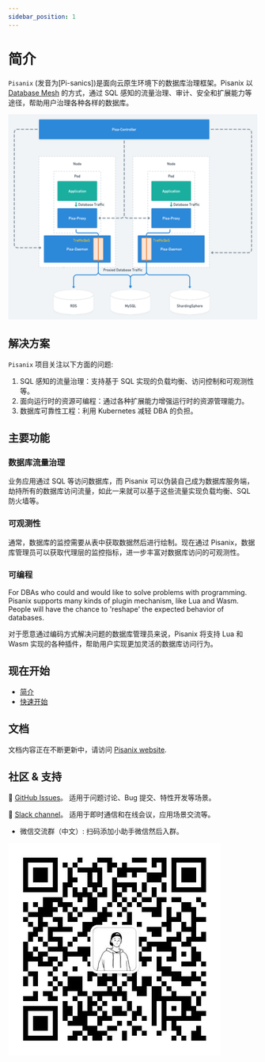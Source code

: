 ```yaml
---
sidebar_position: 1
---
```


# 简介 

`Pisanix` (发音为[Pi-sanics])是面向云原生环境下的数据库治理框架。Pisanix 以 [Database Mesh](https://database-mesh.io) 的方式，通过 SQL 感知的流量治理、审计、安全和扩展能力等途径，帮助用户治理各种各样的数据库。

![Pisanix Arch](/img/pisanix-arch.png)


## 解决方案 

`Pisanix` 项目关注以下方面的问题:

1. SQL 感知的流量治理：支持基于 SQL 实现的负载均衡、访问控制和可观测性等。
2. 面向运行时的资源可编程：通过各种扩展能力增强运行时的资源管理能力。
3. 数据库可靠性工程：利用 Kubernetes 减轻 DBA 的负担。

## 主要功能
### 数据库流量治理 

业务应用通过 SQL 等访问数据库，而 Pisanix 可以伪装自己成为数据库服务端，劫持所有的数据库访问流量，如此一来就可以基于这些流量实现负载均衡、SQL 防火墙等。

### 可观测性 

通常，数据库的监控需要从表中获取数据然后进行绘制。现在通过 Pisanix，数据库管理员可以获取代理层的监控指标，进一步丰富对数据库访问的可观测性。

### 可编程 

For DBAs who could and would like to solve problems with programming. Pisanix supports many kinds of plugin mechanism, like Lua and Wasm. People will have the chance to 'reshape' the expected behavior of databases.

对于愿意通过编码方式解决问题的数据库管理员来说，Pisanix 将支持 Lua 和 Wasm 实现的各种插件，帮助用户实现更加灵活的数据库访问行为。

## 现在开始 
- [简介](https://www.pisanix.io/docs/intro)
- [快速开始](https://www.pisanix.io/docs/quickstart)

## 文档 
文档内容正在不断更新中，请访问 [Pisanix website](https://pisanix.io/).

## 社区 & 支持 
 :link: [GitHub Issues](https://github.com/database-mesh/pisanix/issues)。 适用于问题讨论、Bug 提交、特性开发等场景。

 :link: [Slack channel](https://join.slack.com/t/databasemesh/shared_invite/zt-12hlythpe-C4rrS1WZ2ZkEd3zn84SqeQ)。 适用于即时通信和在线会议，应用场景交流等。

- 微信交流群（中文）: 扫码添加小助手微信然后入群。

![Wechat user group broker](/img/wechat-user-group-broker.jpeg)